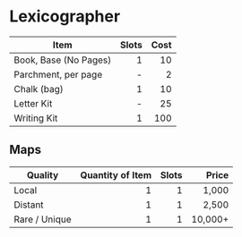 # Lexicographer

| Item                  | Slots | Cost |
| --------------------- | ----: | ---: |
| Book, Base (No Pages) |     1 |   10 |
| Parchment, per page   |     - |    2 |
| Chalk (bag)           |     1 |   10 |
| Letter Kit            |     - |   25 |
| Writing Kit           |     1 |  100 |

## Maps

| Quality       | Quantity of Item | Slots |   Price |
| ------------- | ---------------: | ----: | ------: |
| Local         |                1 |     1 |   1,000 |
| Distant       |                1 |     1 |   2,500 |
| Rare / Unique |                1 |     1 | 10,000+ |
